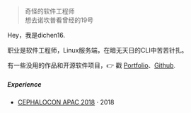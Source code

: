 > 奇怪的软件工程师  
> 想去诺坎普看曾经的19号

Hey，我是dichen16.

职业是软件工程师，Linux服务端，在暗无天日的CLI中苦苦针扎。

有一些没用的作品和开源软件项目，👉 戳 [Portfolio](/portfolio)、[Github](https://github.com/dichen16).

##### Experience

- [CEPHALOCON APAC 2018][1] · 2018



[1]: https://ceph.com/cephalocon/beijing-2018/

